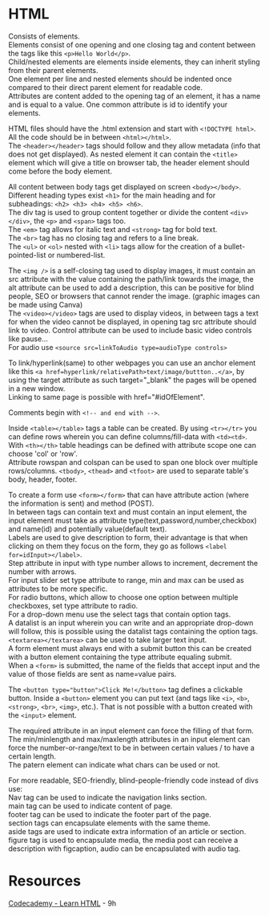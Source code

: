# HTML

Consists of elements.<br>
Elements consist of one opening and one closing tag and content between the tags like this `<p>Hello World</p>`.<br>
Child/nested elements are elements inside elements, they can inherit styling from their parent elements.<br>
One element per line and nested elements should be indented once compared to their direct parent element for readable code.<br>
Attributes are content added to the opening tag of an element, it has a name and is equal to a value. One common attribute is id to identify your elements.

HTML files should have the .html extension and start with `<!DOCTYPE html>`.<br>
All the code should be in between `<html></html>`.<br>
The `<header></header>` tags should follow and they allow metadata (info that does not get displayed). As nested element it can contain the `<title>` element which will give a title on browser tab, the header element should come before the body element.

All content between body tags get displayed on screen `<body></body>`.<br>
Different heading types exist `<h1>` for the main heading and for subheadings: `<h2> <h3> <h4> <h5> <h6>`.<br>
The div tag is used to group content together or divide the content `<div></div>`, the `<p>` and `<span>` tags too.<br>
The `<em>` tag allows for italic text and `<strong>` tag for bold text.<br>
The `<br>` tag has no closing tag and refers to a line break.<br>
The `<ul>` or `<ol>` nested with `<li>` tags allow for the creation of a bullet-pointed-list or numbered-list.

The `<img />` is a self-closing tag used to display images, it must contain an src attribute with the value containing the path/link towards the image, the alt attribute can be used to add a description, this can be positive for blind people, SEO or browsers that cannot render the image. (graphic images can be made using Canva)<br>
The `<video></video>` tags are used to display videos, in between tags a text for when the video cannot be displayed, in opening tag src attribute should link to video. Control attribute can be used to include basic video controls like pause...<br>
For audio use `<source src=linkToAudio type=audioType controls>`

To link/hyperlink(same) to other webpages you can use an anchor element like this `<a href=hyperlink/relativePath>text/image/buttton..</a>`, by using the target attribute as such target="_blank" the pages will be opened in a new window. <br>
Linking to same page is possible with href="#idOfElement".

Comments begin with `<!-- and end with -->`.

Inside `<table></table>` tags a table can be created. By using `<tr></tr>` you can define rows wherein you can define columns/fill-data with `<td><td>`.<br>
With `<th></th>` table headings can be defined with attribute scope one can choose 'col' or 'row'.<br>
Attribute rowspan and colspan can be used to span one block over multiple rows/columns. `<tbody>`, `<thead>` and `<tfoot>` are used to separate table's body, header, footer.

To create a form use `<form></form>` that can have attribute action (where the information is sent) and method (POST).<br>
In between tags can contain text and must contain an input element, the input element must take as attribute type(text,password,number,checkbox) and name(id) and potentially value(default text).<br>
Labels are used to give description to form, their advantage is that when clicking on them they focus on the form, they go as follows `<label for=idInput></label>`.<br>
Step attribute in input with type number allows to increment, decrement the number with arrows.<br>
For input slider set type attribute to range, min and max can be used as attributes to be more specific.<br>
For radio buttons, which allow to choose one option between multiple checkboxes, set type attribute to radio.<br>
For a drop-down menu use the select tags that contain option tags.<br>
A datalist is an input wherein you can write and an appropriate drop-down will follow, this is possible using the datalist tags containing the option tags.<br>
`<textarea></textarea>` can be used to take larger text input.<br>
A form element must always end with a submit button this can be created with a button element containing the type attribute equaling submit.<br>
When a `<form>` is submitted, the name of the fields that accept input and the value of those fields are sent as name=value pairs.

The `<button type="button">Click Me!</button>` tag defines a clickable button. Inside a `<button>` element you can put text (and tags like `<i>`, `<b>`, `<strong>`, `<br>`, `<img>`, etc.). That is not possible with a button created with the `<input>` element.

The required attribute in an input element can force the filling of that form.<br>
The min/minlength and max/maxlength attributes in an input element can force the number-or-range/text to be in between certain values / to have a certain length.<br>
The patern element can indicate what chars can be used or not.

For more readable, SEO-friendly, blind-people-friendly code instead of divs use:<br>
Nav tag can be used to indicate the navigation links section.<br>
main tag can be used to indicate content of page.<br>
footer tag can be used to indicate the footer part of the page.<br>
section tags can encapsulate elements with the same theme.<br>
aside tags are used to indicate extra information of an article or section.<br>
figure tag is used to encapsulate media, the media post can receive a description with figcaption, audio can be encapsulated with audio tag.

# Resources
[Codecademy - Learn HTML](https://www.codecademy.com/learn/learn-html) - 9h<br>
